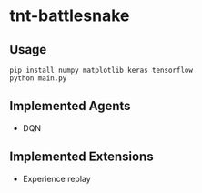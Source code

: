 # tnt-battlesnake

## Usage

```
pip install numpy matplotlib keras tensorflow
python main.py
```

## Implemented Agents

- DQN

## Implemented Extensions

- Experience replay